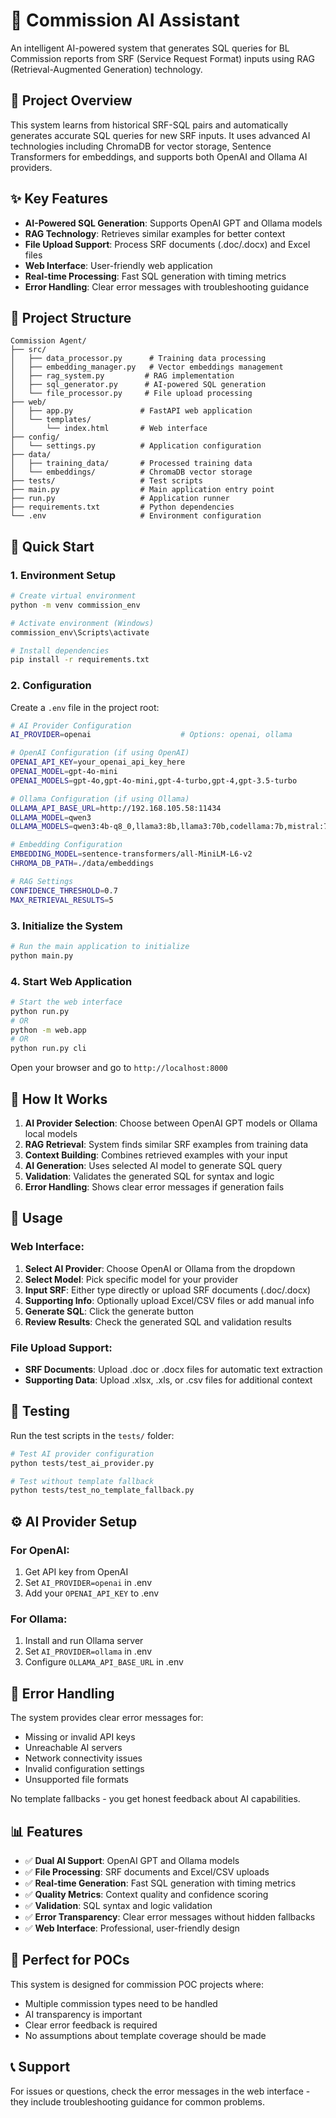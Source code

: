 # 🤖 Commission AI Assistant

An intelligent AI-powered system that generates SQL queries for BL Commission reports from SRF (Service Request Format) inputs using RAG (Retrieval-Augmented Generation) technology.

## 🎯 Project Overview

This system learns from historical SRF-SQL pairs and automatically generates accurate SQL queries for new SRF inputs. It uses advanced AI technologies including ChromaDB for vector storage, Sentence Transformers for embeddings, and supports both OpenAI and Ollama AI providers.

## ✨ Key Features

- **AI-Powered SQL Generation**: Supports OpenAI GPT and Ollama models
- **RAG Technology**: Retrieves similar examples for better context
- **File Upload Support**: Process SRF documents (.doc/.docx) and Excel files
- **Web Interface**: User-friendly web application
- **Real-time Processing**: Fast SQL generation with timing metrics
- **Error Handling**: Clear error messages with troubleshooting guidance

## 📁 Project Structure

```
Commission Agent/
├── src/
│   ├── data_processor.py      # Training data processing
│   ├── embedding_manager.py   # Vector embeddings management
│   ├── rag_system.py         # RAG implementation
│   ├── sql_generator.py      # AI-powered SQL generation
│   └── file_processor.py     # File upload processing
├── web/
│   ├── app.py               # FastAPI web application
│   └── templates/
│       └── index.html       # Web interface
├── config/
│   └── settings.py          # Application configuration
├── data/
│   ├── training_data/       # Processed training data
│   └── embeddings/          # ChromaDB vector storage
├── tests/                   # Test scripts
├── main.py                  # Main application entry point
├── run.py                   # Application runner
├── requirements.txt         # Python dependencies
└── .env                     # Environment configuration
```

## 🚀 Quick Start

### 1. Environment Setup

```bash
# Create virtual environment
python -m venv commission_env

# Activate environment (Windows)
commission_env\Scripts\activate

# Install dependencies
pip install -r requirements.txt
```

### 2. Configuration

Create a `.env` file in the project root:

```bash
# AI Provider Configuration
AI_PROVIDER=openai                    # Options: openai, ollama

# OpenAI Configuration (if using OpenAI)
OPENAI_API_KEY=your_openai_api_key_here
OPENAI_MODEL=gpt-4o-mini
OPENAI_MODELS=gpt-4o,gpt-4o-mini,gpt-4-turbo,gpt-4,gpt-3.5-turbo

# Ollama Configuration (if using Ollama)
OLLAMA_API_BASE_URL=http://192.168.105.58:11434
OLLAMA_MODEL=qwen3
OLLAMA_MODELS=qwen3:4b-q8_0,llama3:8b,llama3:70b,codellama:7b,mistral:7b

# Embedding Configuration
EMBEDDING_MODEL=sentence-transformers/all-MiniLM-L6-v2
CHROMA_DB_PATH=./data/embeddings

# RAG Settings
CONFIDENCE_THRESHOLD=0.7
MAX_RETRIEVAL_RESULTS=5
```

### 3. Initialize the System

```bash
# Run the main application to initialize
python main.py


```

### 4. Start Web Application

```bash
# Start the web interface
python run.py
# OR
python -m web.app
# OR
python run.py cli
```

Open your browser and go to `http://localhost:8000`

## 🔧 How It Works

1. **AI Provider Selection**: Choose between OpenAI GPT models or Ollama local models
2. **RAG Retrieval**: System finds similar SRF examples from training data
3. **Context Building**: Combines retrieved examples with your input
4. **AI Generation**: Uses selected AI model to generate SQL query
5. **Validation**: Validates the generated SQL for syntax and logic
6. **Error Handling**: Shows clear error messages if generation fails

## 📝 Usage

### Web Interface:

1. **Select AI Provider**: Choose OpenAI or Ollama from the dropdown
2. **Select Model**: Pick specific model for your provider
3. **Input SRF**: Either type directly or upload SRF documents (.doc/.docx)
4. **Supporting Info**: Optionally upload Excel/CSV files or add manual info
5. **Generate SQL**: Click the generate button
6. **Review Results**: Check the generated SQL and validation results

### File Upload Support:

- **SRF Documents**: Upload .doc or .docx files for automatic text extraction
- **Supporting Data**: Upload .xlsx, .xls, or .csv files for additional context

## 🧪 Testing

Run the test scripts in the `tests/` folder:

```bash
# Test AI provider configuration
python tests/test_ai_provider.py

# Test without template fallback
python tests/test_no_template_fallback.py
```

## ⚙️ AI Provider Setup

### For OpenAI:

1. Get API key from OpenAI
2. Set `AI_PROVIDER=openai` in .env
3. Add your `OPENAI_API_KEY` to .env

### For Ollama:

1. Install and run Ollama server
2. Set `AI_PROVIDER=ollama` in .env
3. Configure `OLLAMA_API_BASE_URL` in .env

## 🚨 Error Handling

The system provides clear error messages for:

- Missing or invalid API keys
- Unreachable AI servers
- Network connectivity issues
- Invalid configuration settings
- Unsupported file formats

No template fallbacks - you get honest feedback about AI capabilities.

## 📊 Features

- ✅ **Dual AI Support**: OpenAI GPT and Ollama models
- ✅ **File Processing**: SRF documents and Excel/CSV uploads
- ✅ **Real-time Generation**: Fast SQL generation with timing metrics
- ✅ **Quality Metrics**: Context quality and confidence scoring
- ✅ **Validation**: SQL syntax and logic validation
- ✅ **Error Transparency**: Clear error messages without hidden fallbacks
- ✅ **Web Interface**: Professional, user-friendly design

## 🎯 Perfect for POCs

This system is designed for commission POC projects where:

- Multiple commission types need to be handled
- AI transparency is important
- Clear error feedback is required
- No assumptions about template coverage should be made

## 📞 Support

For issues or questions, check the error messages in the web interface - they include troubleshooting guidance for common problems.
